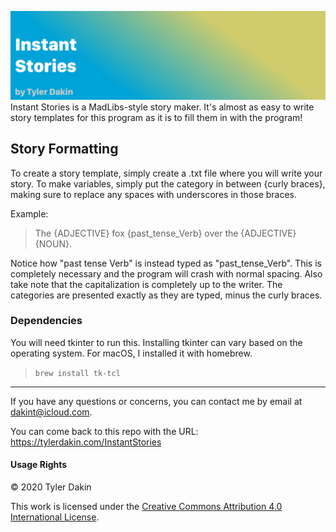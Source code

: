 ![Instant Stories](banner.png)
Instant Stories is a MadLibs-style story maker. It's almost as easy to write story templates for this program as it is to fill them in with the program!

## Story Formatting
To create a story template, simply create a .txt file where you will write your story. To make variables, simply put the category in between {curly braces}, making sure to replace any spaces with underscores in those braces.

Example:
>The {ADJECTIVE} fox {past_tense_Verb} over the {ADJECTIVE} {NOUN}.

Notice how "past tense Verb" is instead typed as "past_tense_Verb". This is completely necessary and the program will crash with normal spacing. Also take note that the capitalization is completely up to the writer. The categories are presented exactly as they are typed, minus the curly braces.

### Dependencies
You will need tkinter to run this. Installing tkinter can vary based on the operating system. For macOS, I installed it with homebrew.
>`brew install tk-tcl`


---
If you have any questions or concerns, you can contact me by email at [dakint@icloud.com](mailto:dakint@icloud.com).

You can come back to this repo with the URL: https://tylerdakin.com/InstantStories

#### Usage Rights
© 2020 Tyler Dakin

This work is licensed under the [Creative Commons Attribution 4.0 International License](https://creativecommons.org/licenses/by/4.0/).
